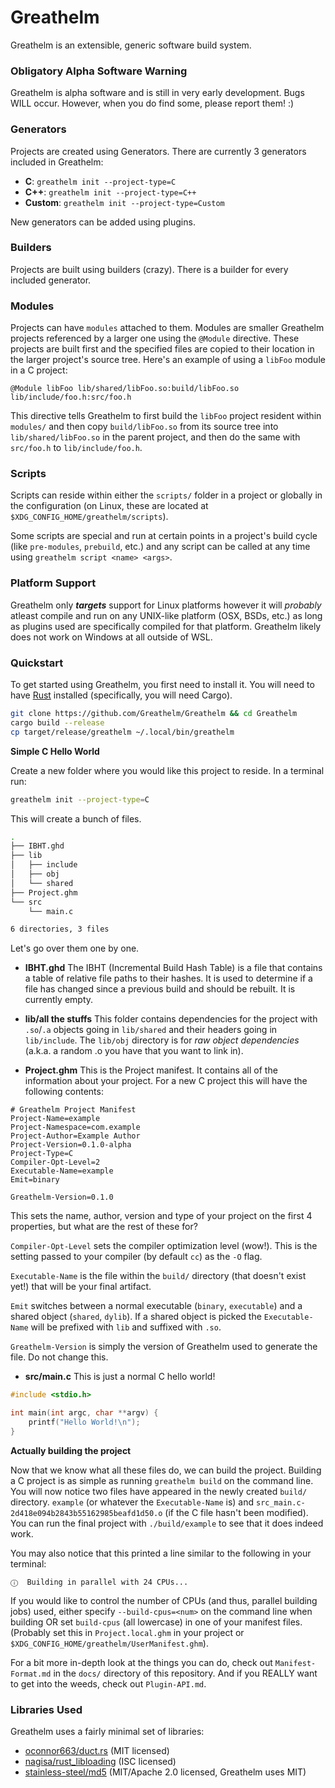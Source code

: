 # Greathelm
Greathelm is an extensible, generic software build system.

### Obligatory Alpha Software Warning
Greathelm is alpha software and is still in very early development. Bugs WILL occur. However, when you do find some, please report them! :)

### Generators
Projects are created using Generators. There are currently 3 generators included in Greathelm:
- **C**: `greathelm init --project-type=C`
- **C++**: `greathelm init --project-type=C++`
- **Custom**: `greathelm init --project-type=Custom`

New generators can be added using plugins.

### Builders
Projects are built using builders (crazy). There is a builder for every included generator. 

### Modules
Projects can have `modules` attached to them. Modules are smaller Greathelm projects referenced by a larger one using the `@Module` directive. These projects are built first and the specified files are copied to their location in the larger project's source tree.
Here's an example of using a `libFoo` module in a C project:

```ghm
@Module libFoo lib/shared/libFoo.so:build/libFoo.so lib/include/foo.h:src/foo.h
```

This directive tells Greathelm to first build the `libFoo` project resident within `modules/` and then copy `build/libFoo.so` from its source tree into `lib/shared/libFoo.so` in the parent project, and then do the same with `src/foo.h` to `lib/include/foo.h`.

### Scripts
Scripts can reside within either the `scripts/` folder in a project or globally in the configuration (on Linux, these are located at `$XDG_CONFIG_HOME/greathelm/scripts`).

Some scripts are special and run at certain points in a project's build cycle (like `pre-modules`, `prebuild`, etc.) and any script can be called at any time using `greathelm script <name> <args>`.

### Platform Support

Greathelm only ***targets*** support for Linux platforms however it will *probably* atleast compile and run on any UNIX-like platform (OSX, BSDs, etc.) as long as plugins used are specifically compiled for that platform. Greathelm likely does not work on Windows at all outside of WSL.

### Quickstart
To get started using Greathelm, you first need to install it.
You will need to have [Rust](https://rust-lang.org) installed (specifically, you will need Cargo).

```sh
git clone https://github.com/Greathelm/Greathelm && cd Greathelm
cargo build --release
cp target/release/greathelm ~/.local/bin/greathelm
```

**Simple C Hello World**

Create a new folder where you would like this project to reside. In a terminal run:
```sh
greathelm init --project-type=C
```

This will create a bunch of files.

```sh
.
├── IBHT.ghd
├── lib
│   ├── include
│   ├── obj
│   └── shared
├── Project.ghm
└── src
    └── main.c

6 directories, 3 files
```

Let's go over them one by one.

- **IBHT.ghd** The IBHT (Incremental Build Hash Table) is a file that contains a table of relative file paths to their hashes. It is used to determine if a file has changed since a previous build and should be rebuilt. It is currently empty.

- **lib/all the stuffs** This folder contains dependencies for the project with `.so`/`.a` objects going in `lib/shared` and their headers going in `lib/include`. The `lib/obj` directory is for *raw object dependencies* (a.k.a. a random .o you have that you want to link in).

- **Project.ghm** This is the Project manifest. It contains all of the information about your project. For a new C project this will have the following contents:

```ghm
# Greathelm Project Manifest
Project-Name=example
Project-Namespace=com.example
Project-Author=Example Author
Project-Version=0.1.0-alpha
Project-Type=C
Compiler-Opt-Level=2
Executable-Name=example
Emit=binary

Greathelm-Version=0.1.0
```

This sets the name, author, version and type of your project on the first 4 properties, but what are the rest of these for?

`Compiler-Opt-Level` sets the compiler optimization level (wow!). This is the setting passed to your compiler (by default `cc`) as the `-O` flag.

`Executable-Name` is the file within the `build/` directory (that doesn't exist yet!) that will be your final artifact.

`Emit` switches between a normal executable (`binary`, `executable`) and a shared object (`shared`, `dylib`). If a shared object is picked the `Executable-Name` will be prefixed with `lib` and suffixed with `.so`.

`Greathelm-Version` is simply the version of Greathelm used to generate the file. Do not change this.

- **src/main.c** This is just a normal C hello world!

```c
#include <stdio.h>

int main(int argc, char **argv) {
	printf("Hello World!\n");
}
```

**Actually building the project**

Now that we know what all these files do, we can build the project. Building a C project is as simple as running `greathelm build` on the command line. You will now notice two files have appeared in the newly created `build/` directory. `example` (or whatever the `Executable-Name` is) and `src_main.c-2d418e094b2843b55162985beafd1d50.o` (if the C file hasn't been modified). You can run the final project with `./build/example` to see that it does indeed work.

You may also notice that this printed a line similar to the following in your terminal:

```
ⓘ  Building in parallel with 24 CPUs...
```

If you would like to control the number of CPUs (and thus, parallel building jobs) used, either specify `--build-cpus=<num>` on the command line when building OR set `build-cpus` (all lowercase) in one of your manifest files. (Probably set this in `Project.local.ghm` in your project or `$XDG_CONFIG_HOME/greathelm/UserManifest.ghm`).

For a bit more in-depth look at the things you can do, check out `Manifest-Format.md` in the `docs/` directory of this repository. And if you REALLY want to get into the weeds, check out `Plugin-API.md`.

### Libraries Used
Greathelm uses a fairly minimal set of libraries:
- [oconnor663/duct.rs](https://github.com/oconnor663/duct.rs) (MIT licensed)
- [nagisa/rust_libloading](https://github.com/nagisa/rust_libloading) (ISC licensed)
- [stainless-steel/md5](https://github.com/stainless-steel/md5) (MIT/Apache 2.0 licensed, Greathelm uses MIT)
